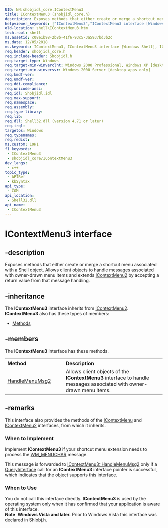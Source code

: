 ```yaml
---
UID: NN:shobjidl_core.IContextMenu3
title: IContextMenu3 (shobjidl_core.h)
description: Exposes methods that either create or merge a shortcut menu associated with a Shell object. Allows client objects to handle messages associated with owner-drawn menu items and extends IContextMenu2 by accepting a return value from that message handling.
helpviewer_keywords: ["IContextMenu3","IContextMenu3 interface [Windows Shell]","IContextMenu3 interface [Windows Shell]","described","_win32_IContextMenu3","shell.IContextMenu3","shobjidl_core/IContextMenu3"]
old-location: shell\IContextMenu3.htm
tech.root: shell
ms.assetid: c08e1b98-2b8b-41f6-93c5-3a5937bd3b2c
ms.date: 12/05/2018
ms.keywords: IContextMenu3, IContextMenu3 interface [Windows Shell], IContextMenu3 interface [Windows Shell],described, _win32_IContextMenu3, shell.IContextMenu3, shobjidl_core/IContextMenu3
req.header: shobjidl_core.h
req.include-header: Shobjidl.h
req.target-type: Windows
req.target-min-winverclnt: Windows 2000 Professional, Windows XP [desktop apps only]
req.target-min-winversvr: Windows 2000 Server [desktop apps only]
req.kmdf-ver: 
req.umdf-ver: 
req.ddi-compliance: 
req.unicode-ansi: 
req.idl: Shobjidl.idl
req.max-support: 
req.namespace: 
req.assembly: 
req.type-library: 
req.lib: 
req.dll: Shell32.dll (version 4.71 or later)
req.irql: 
targetos: Windows
req.typenames: 
req.redist: 
ms.custom: 19H1
f1_keywords:
 - IContextMenu3
 - shobjidl_core/IContextMenu3
dev_langs:
 - c++
topic_type:
 - APIRef
 - kbSyntax
api_type:
 - COM
api_location:
 - Shell32.dll
api_name:
 - IContextMenu3
---
```


# IContextMenu3 interface


## -description

Exposes methods that either create or merge a shortcut menu associated with a Shell object. Allows client objects to handle messages associated with owner-drawn menu items and extends <a href="/windows/desktop/api/shobjidl_core/nn-shobjidl_core-icontextmenu2">IContextMenu2</a> by accepting a return value from that message handling.

## -inheritance

The <b xmlns:loc="http://microsoft.com/wdcml/l10n">IContextMenu3</b> interface inherits from <a href="/windows/desktop/api/shobjidl_core/nn-shobjidl_core-icontextmenu2">IContextMenu2</a>. <b>IContextMenu3</b> also has these types of members:
<ul>
<li><a href="https://docs.microsoft.com/">Methods</a></li>
</ul>

## -members

The <b>IContextMenu3</b> interface has these methods.
<table class="members" id="memberListMethods">
<tr>
<th align="left" width="37%">Method</th>
<th align="left" width="63%">Description</th>
</tr>
<tr data="declared;">
<td align="left" width="37%">
<a href="/windows/desktop/api/shobjidl_core/nf-shobjidl_core-icontextmenu3-handlemenumsg2">HandleMenuMsg2</a>
</td>
<td align="left" width="63%">
Allows client objects of the <b>IContextMenu3</b> interface to handle messages associated with owner-drawn menu items.

</td>
</tr>
</table>

## -remarks

This interface also provides the methods of the <a href="/windows/desktop/api/shobjidl_core/nn-shobjidl_core-icontextmenu">IContextMenu</a> and <a href="/windows/desktop/api/shobjidl_core/nn-shobjidl_core-icontextmenu2">IContextMenu2</a> interfaces, from which it inherits.

<h3><a id="When_to_Implement"></a><a id="when_to_implement"></a><a id="WHEN_TO_IMPLEMENT"></a>When to Implement</h3>
Implement <b>IContextMenu3</b> if your shortcut menu extension needs to process the <a href="/windows/desktop/menurc/wm-menuchar">WM_MENUCHAR</a> message.

			    

This message is forwarded to <a href="/windows/desktop/api/shobjidl_core/nf-shobjidl_core-icontextmenu3-handlemenumsg2">IContextMenu3::HandleMenuMsg2</a> only if a <a href="/windows/desktop/api/unknwn/nf-unknwn-iunknown-queryinterface(q)">QueryInterface</a> call for an <b>IContextMenu3</b> interface pointer is successful, which indicates that the object supports this interface.

<h3><a id="When_to_Use"></a><a id="when_to_use"></a><a id="WHEN_TO_USE"></a>When to Use</h3>
You do not call this interface directly. <b>IContextMenu3</b> is used by the operating system only when it has confirmed that your application is aware of this interface.

<div class="alert"><b>Note</b>  <b>Windows Vista and later.</b> Prior to Windows Vista this interface was declared in Shlobj.h.</div>
<div> </div>